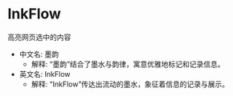 # InkFlow

高亮网页选中的内容

- 中文名: 墨韵
    - 解释: “墨韵”结合了墨水与韵律，寓意优雅地标记和记录信息。
- 英文名: InkFlow
    - 解释: “InkFlow”传达出流动的墨水，象征着信息的记录与展示。